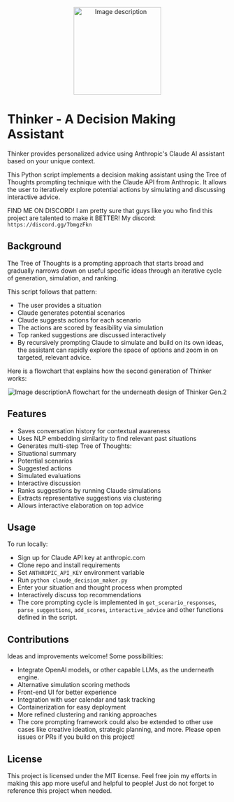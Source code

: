 <p align="center">
  <img src="https://github.com/AspadaX/Thinker_DecisionMakingAssistant/blob/main/decision_maker_logo.png" alt="Image description" width="200" height="200">
</p>

# Thinker - A Decision Making Assistant

Thinker provides personalized advice using Anthropic's Claude AI assistant based on your unique context.

This Python script implements a decision making assistant using the Tree of Thoughts prompting technique with the Claude API from Anthropic. It allows the user to iteratively explore potential actions by simulating and discussing interactive advice.

FIND ME ON DISCORD! I am pretty sure that guys like you who find this project are talented to make it BETTER! My discord: `https://discord.gg/7bmgzFkn`

## Background
The Tree of Thoughts is a prompting approach that starts broad and gradually narrows down on useful specific ideas through an iterative cycle of generation, simulation, and ranking.

This script follows that pattern:

- The user provides a situation
- Claude generates potential scenarios
- Claude suggests actions for each scenario
- The actions are scored by feasibility via simulation
- Top ranked suggestions are discussed interactively
- By recursively prompting Claude to simulate and build on its own ideas, the assistant can rapidly explore the space of options and zoom in on targeted, relevant advice.

Here is a flowchart that explains how the second generation of Thinker works:
<p align="center">
  <img src="https://github.com/AspadaX/Thinker_DecisionMakingAssistant/blob/main/Flowchart.png" alt="Image description" <figcaption>A flowchart for the underneath design of Thinker Gen.2</figcaption>
</p>

## Features
- Saves conversation history for contextual awareness
- Uses NLP embedding similarity to find relevant past situations
- Generates multi-step Tree of Thoughts:
- Situational summary
- Potential scenarios
- Suggested actions
- Simulated evaluations
- Interactive discussion
- Ranks suggestions by running Claude simulations
- Extracts representative suggestions via clustering
- Allows interactive elaboration on top advice

## Usage
To run locally:

- Sign up for Claude API key at anthropic.com
- Clone repo and install requirements
- Set `ANTHROPIC_API_KEY` environment variable
- Run `python claude_decision_maker.py`
- Enter your situation and thought process when prompted
- Interactively discuss top recommendations
- The core prompting cycle is implemented in `get_scenario_responses`, `parse_suggestions`, `add_scores`, `interactive_advice` and other functions defined in the script.

## Contributions
Ideas and improvements welcome! Some possibilities:

- Integrate OpenAI models, or other capable LLMs, as the underneath engine.
- Alternative simulation scoring methods
- Front-end UI for better experience
- Integration with user calendar and task tracking
- Containerization for easy deployment
- More refined clustering and ranking approaches
- The core prompting framework could also be extended to other use cases like creative ideation, strategic planning, and more. Please open issues or PRs if you build on this project!

## License
This project is licensed under the MIT license. Feel free join my efforts in making this app more useful and helpful to people!
Just do not forget to reference this project when needed. 
